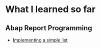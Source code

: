 # What I learned so far

## Abap Report Programming 
* [Implementing a simple list](https://github.com/I-H8-YOU/TIL/blob/main/Report%20Programming/Implementing%20a%20simple%20list) 
